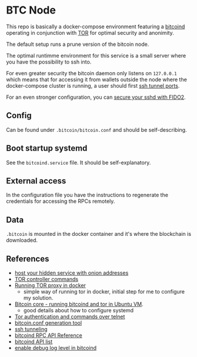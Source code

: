 # BTC Node

This repo is basically a docker-compose environment featuring a [bitcoind](https://bitcoin.org/en/full-node#other-linux-daemon) operating in conjunction with [TOR](https://wiki.archlinux.org/title/tor)
for optimal security and anonimity. 

The default setup runs a prune version of the bitcoin node. 

The optimal runtimme environment for this service is a small server where you have the possibility to ssh into. 

For even greater security the bitcoin daemon only listens on `127.0.0.1` which means that for accessing it from wallets outside the node where the docker-compose cluster is running,
a user should first [ssh tunnel ports](https://linuxize.com/post/how-to-setup-ssh-tunneling/).

For an even stronger configuration, you can [secure your sshd with FIDO2](https://developers.yubico.com/SSH/Securing_SSH_with_FIDO2.html). 

## Config

Can be found under `.bitcoin/bitcoin.conf` and should be self-describing.

## Boot startup systemd

See the `bitcoind.service` file. It should be self-explanatory.

## External access

In the configuration file you have the instructions to regenerate the credentials for accessing the RPCs remotely.

## 

## Data

`.bitcoin` is mounted in the docker container and it's where the blockchain is downloaded.

## References

* [host your hidden service with onion addresses](https://null-byte.wonderhowto.com/how-to/host-your-own-tor-hidden-service-with-custom-onion-address-0180159/)
* [TOR controller commands](https://stem.torproject.org/api/control.html#stem.control.Controller)
* [Running TOR proxy in docker](https://dev.to/nabarun/running-tor-proxy-with-docker-56n9)
    * simple way of running tor in docker, initial step for me to configure my solution.
* [Bitcoin core - running bitcoind and tor in Ubuntu VM](https://www.youtube.com/watch?v=fx_mLXISrfM&t=1599s). 
    * good details about how to configure systemd
* [Tor authentication and commands over telnet](https://gist.github.com/ndsamuelson/3c83f38ae470c82ff87d2653af11716b)
* [bitcoin.conf generation tool](https://jlopp.github.io/bitcoin-core-config-generator/)
* [ssh tunneling](https://linuxize.com/post/how-to-setup-ssh-tunneling/)
* [bitcoind RPC API Reference](https://developer.bitcoin.org/reference/rpc/)
* [bitcoind API list](https://en.bitcoin.it/wiki/Original_Bitcoin_client/API_calls_list)
* [enable debug log level in bitcoind](https://bitcoin.stackexchange.com/questions/66892/what-are-the-debug-categories)
